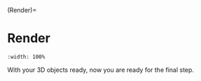 (Render)=

# Render


```{figure} ../../assets/render/opening.gif
:width: 100%
```
With your 3D objects ready, now you are ready for the final step.